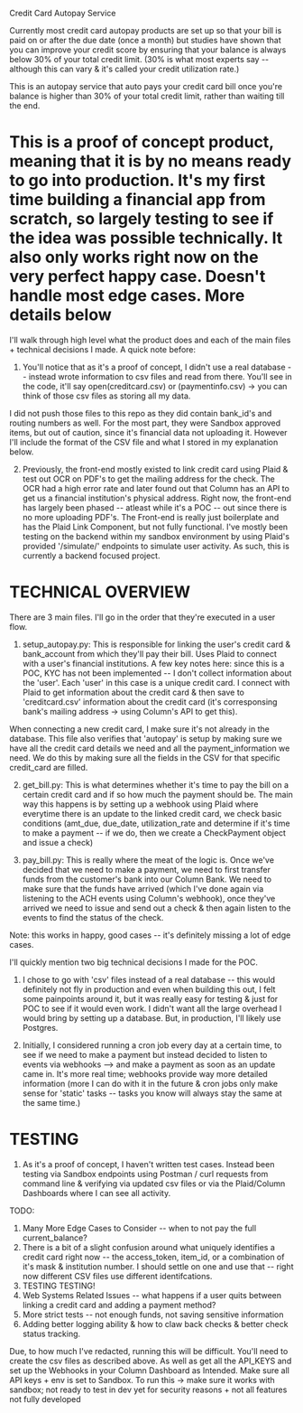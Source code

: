 Credit Card Autopay Service

Currently most credit card autopay products are set up so that your bill is paid on or after the due date (once a month) but studies have shown that you can improve your credit score by ensuring that your balance is always below 30% of your total credit limit. (30% is what most experts say -- although this can vary & it's called your credit utilization rate.)

This is an autopay service that auto pays your credit card bill once you're balance is higher than 30% of your total credit limit, rather than waiting till the end. 


# This is a proof of concept product, meaning that it is by no means ready to go into production. It's my first time building a financial app from scratch, so largely testing to see if the idea was possible technically. It also only works right now on the very perfect happy case. Doesn't handle most edge cases. More details below


I'll walk through high level what the product does and each of the main files + technical decisions I made. A quick note before: 

1. You'll notice that as it's a proof of concept, I didn't use a real database -- instead wrote information to csv files and read from there. You'll see in the code, it'll say open(creditcard.csv) or (paymentinfo.csv) -> you can think of those csv files as storing all my data. 

I did not push those files to this repo as they did contain bank_id's and routing numbers as well. For the most part, they were Sandbox approved items, but out of caution, since it's financial data not uploading it. However I'll include the format of the CSV file and what I stored in my explanation below. 

2. Previously, the front-end mostly existed to link credit card using Plaid & test out OCR on PDF's to get the mailing address for the check. The OCR had a high error rate and later found out that Column has an API to get us a financial institution's physical address. Right now, the front-end has largely been phased -- atleast while it's a POC -- out since there is no more uploading PDF's. The Front-end is really just boilerplate and has the Plaid Link Component, but not fully functional. I've mostly been testing on the backend within my sandbox environment by using Plaid's provided '/simulate/' endpoints to simulate user activity. As such, this is currently a backend focused project. 


# TECHNICAL OVERVIEW

There are 3 main files. I'll go in the order that they're executed in a user flow. 

1. setup_autopay.py: This is responsible for linking the user's credit card & bank_account from which they'll pay their bill. Uses Plaid to connect with a user's financial institutions. A few key notes here: since this is a POC, KYC has not been implemented -- I don't collect information about the 'user'. Each 'user' in this case is a unique credit card. 
I connect with Plaid to get information about the credit card & then save to 'creditcard.csv' information about the credit card (it's corresponsing bank's mailing address -> using Column's API to get this). 

When connecting a new credit card, I make sure it's not already in the database. This file also verifies that 'autopay' is setup by making sure we have all the credit card details we need and all the payment_information we need. We do this by making sure all the fields in the CSV for that specific credit_card are filled. 

2. get_bill.py: This is what determines whether it's time to pay the bill on a certain credit card and if so how much the payment should be. The main way this happens is by setting up a webhook using Plaid where everytime there is an update to the linked credit card, we check basic conditions (amt_due, due_date, utilization_rate and determine if it's time to make a payment -- if we do, then we create a CheckPayment object and issue a check)

3. pay_bill.py: This is really where the meat of the logic is. Once we've decided that we need to make a payment, we need to first transfer funds from the customer's bank into our Column Bank. We need to make sure that the funds have arrived (which I've done again via listening to the ACH events using Column's webhook), once they've arrived we need to issue and send out a check & then again listen to the events to find the status of the check. 


Note: this works in happy, good cases -- it's definitely missing a lot of edge cases. 



I'll quickly mention two big technical decisions I made for the POC. 

1. I chose to go with 'csv' files instead of a real database -- this would definitely not fly in production and even when building this out, I felt some painpoints around it, but it was really easy for testing & just for POC to see if it would even work. I didn't want all the large overhead I would bring by setting up a database. But, in production, I'll likely use Postgres. 

2. Initially, I considered running a cron job every day at a certain time, to see if we need to make a payment but instead decided to listen to events via webhooks --> and make a payment as soon as an update came in. It's more real time; webhooks provide way more detailed information (more I can do with it in the future & cron jobs only make sense for 'static' tasks -- tasks you know will always stay the same at the same time.)


# TESTING


1. As it's a proof of concept, I haven't written test cases. Instead been testing via Sandbox endpoints using Postman / curl requests from command line & verifying via updated csv files or via the Plaid/Column Dashboards where I can see all activity. 


TODO: 
1. Many More Edge Cases to Consider -- when to not pay the full current_balance? 
2. There is a bit of a slight confusion around what uniquely identifies a credit card right now -- the access_token, item_id, or a combination of it's mask & institution number. I should settle on one and use that -- right now different CSV files use different identifcations. 
3. TESTING TESTING! 
4. Web Systems Related Issues -- what happens if a user quits between linking a credit card and adding a payment method?
5. More strict tests -- not enough funds, not saving sensitive information
6. Adding better logging ability & how to claw back checks & better check status tracking. 


Due, to how much I've redacted, running this will be difficult. You'll need to create the csv files as described above. As well as get all the API_KEYS and set up the Webhooks in your Column Dashboard as Intended. Make sure all API keys + env is set to Sandbox. 
To run this -> make sure it works with sandbox; not ready to test in dev yet for security reasons + not all features not fully developed